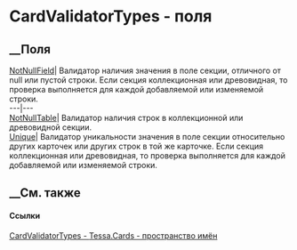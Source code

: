 # CardValidatorTypes - поля
##  __Поля
[NotNullField](F_Tessa_Cards_CardValidatorTypes_NotNullField.htm)|  Валидатор
наличия значения в поле секции, отличного от null или пустой строки. Если
секция коллекционная или древовидная, то проверка выполняется для каждой
добавляемой или изменяемой строки.  
---|---  
[NotNullTable](F_Tessa_Cards_CardValidatorTypes_NotNullTable.htm)|  Валидатор
наличия строк в коллекционной или древовидной секции.  
[Unique](F_Tessa_Cards_CardValidatorTypes_Unique.htm)|  Валидатор уникальности
значения в поле секции относительно других карточек или других строк в той же
карточке. Если секция коллекционная или древовидная, то проверка выполняется
для каждой добавляемой или изменяемой строки.  
## __См. также
#### Ссылки
[CardValidatorTypes - ](T_Tessa_Cards_CardValidatorTypes.htm)
[Tessa.Cards - пространство имён](N_Tessa_Cards.htm)
